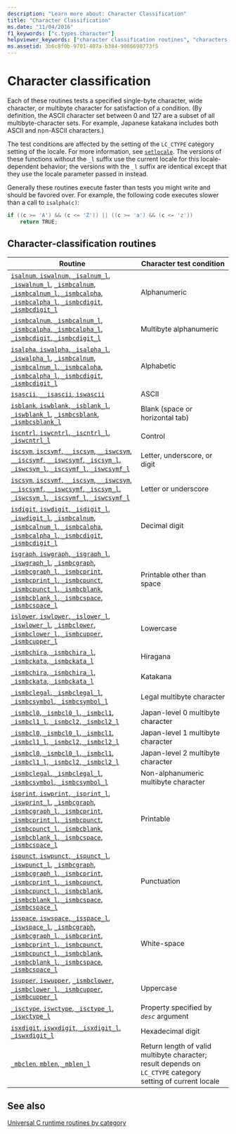 ```yaml
---
description: "Learn more about: Character Classification"
title: "Character Classification"
ms.date: "11/04/2016"
f1_keywords: ["c.types.character"]
helpviewer_keywords: ["character classification routines", "characters, testing"]
ms.assetid: 3b6c8f0b-9701-407a-b384-9086698773f5
---
```

# Character classification

Each of these routines tests a specified single-byte character, wide character, or multibyte character for satisfaction of a condition. (By definition, the ASCII character set between 0 and 127 are a subset of all multibyte-character sets. For example, Japanese katakana includes both ASCII and non-ASCII characters.)

The test conditions are affected by the setting of the `LC_CTYPE` category setting of the locale. For more information, see [`setlocale`](./reference/setlocale-wsetlocale.md). The versions of these functions without the `_l` suffix use the current locale for this locale-dependent behavior; the versions with the `_l` suffix are identical except that they use the locale parameter passed in instead.

Generally these routines execute faster than tests you might write and should be favored over. For example, the following code executes slower than a call to `isalpha(c)`:

```C
if ((c >= 'A') && (c <= 'Z')) || ((c >= 'a') && (c <= 'z'))
    return TRUE;
```

## Character-classification routines

| Routine | Character test condition |
|---|---|
| [`isalnum`, `iswalnum`, `_isalnum_l`, `_iswalnum_l`](./reference/isalnum-iswalnum-isalnum-l-iswalnum-l.md), [`_ismbcalnum`, `_ismbcalnum_l`, `_ismbcalpha`, `_ismbcalpha_l`, `_ismbcdigit`, `_ismbcdigit_l`](./reference/ismbcalnum-functions.md) | Alphanumeric |
| [`_ismbcalnum`, `_ismbcalnum_l`, `_ismbcalpha`, `_ismbcalpha_l`, `_ismbcdigit`, `_ismbcdigit_l`](./reference/ismbcalnum-functions.md) | Multibyte alphanumeric |
| [`isalpha`, `iswalpha`, `_isalpha_l`, `_iswalpha_l`](./reference/isalpha-iswalpha-isalpha-l-iswalpha-l.md), [`_ismbcalnum`, `_ismbcalnum_l`, `_ismbcalpha`, `_ismbcalpha_l`, `_ismbcdigit`, `_ismbcdigit_l`](./reference/ismbcalnum-functions.md) | Alphabetic |
| [`isascii`, `__isascii`, `iswascii`](./reference/isascii-isascii-iswascii.md) | ASCII |
| [`isblank`, `iswblank`, `_isblank_l`, `_iswblank_l`](./reference/isblank-iswblank-isblank-l-iswblank-l.md), [`_ismbcsblank`, `_ismbcsblank_l`](./reference/ismbcgraph-functions.md) | Blank (space or horizontal tab) |
| [`iscntrl`, `iswcntrl`, `_iscntrl_l`, `_iswcntrl_l`](./reference/iscntrl-iswcntrl-iscntrl-l-iswcntrl-l.md) | Control |
| [`iscsym`, `iscsymf`, `__iscsym`, `__iswcsym`, `__iscsymf`, `__iswcsymf`, `_iscsym_l`, `_iswcsym_l`, `_iscsymf_l`, `_iswcsymf_l`](./reference/iscsym-functions.md) | Letter, underscore, or digit |
| [`iscsym`, `iscsymf`, `__iscsym`, `__iswcsym`, `__iscsymf`, `__iswcsymf`, `_iscsym_l`, `_iswcsym_l`, `_iscsymf_l`, `_iswcsymf_l`](./reference/iscsym-functions.md) | Letter or underscore |
| [`isdigit`, `iswdigit`, `_isdigit_l`, `_iswdigit_l`](./reference/isdigit-iswdigit-isdigit-l-iswdigit-l.md), [`_ismbcalnum`, `_ismbcalnum_l`, `_ismbcalpha`, `_ismbcalpha_l`, `_ismbcdigit`, `_ismbcdigit_l`](./reference/ismbcalnum-functions.md) | Decimal digit |
| [`isgraph`, `iswgraph`, `_isgraph_l`, `_iswgraph_l`](./reference/isgraph-iswgraph-isgraph-l-iswgraph-l.md), [`_ismbcgraph`, `_ismbcgraph_l`, `_ismbcprint`, `_ismbcprint_l`, `_ismbcpunct`, `_ismbcpunct_l`, `_ismbcblank`, `_ismbcblank_l`, `_ismbcspace`, `_ismbcspace_l`](./reference/ismbcgraph-functions.md) | Printable other than space |
| [`islower`, `iswlower`, `_islower_l`, `_iswlower_l`](./reference/islower-iswlower-islower-l-iswlower-l.md), [`_ismbclower`, `_ismbclower_l`, `_ismbcupper`, `_ismbcupper_l`](./reference/ismbclower-ismbclower-l-ismbcupper-ismbcupper-l.md) | Lowercase |
| [`_ismbchira`, `_ismbchira_l`, `_ismbckata`, `_ismbckata_l`](./reference/ismbchira-ismbchira-l-ismbckata-ismbckata-l.md) | Hiragana |
| [`_ismbchira`, `_ismbchira_l`, `_ismbckata`, `_ismbckata_l`](./reference/ismbchira-ismbchira-l-ismbckata-ismbckata-l.md) | Katakana |
| [`_ismbclegal`, `_ismbclegal_l`, `_ismbcsymbol`, `_ismbcsymbol_l`](./reference/ismbclegal-ismbclegal-l-ismbcsymbol-ismbcsymbol-l.md) | Legal multibyte character |
| [`_ismbcl0`, `_ismbcl0_l`, `_ismbcl1`, `_ismbcl1_l`, `_ismbcl2`, `_ismbcl2_l`](./reference/ismbcl0-ismbcl0-l-ismbcl1-ismbcl1-l-ismbcl2-ismbcl2-l.md) | Japan-level 0 multibyte character |
| [`_ismbcl0`, `_ismbcl0_l`, `_ismbcl1`, `_ismbcl1_l`, `_ismbcl2`, `_ismbcl2_l`](./reference/ismbcl0-ismbcl0-l-ismbcl1-ismbcl1-l-ismbcl2-ismbcl2-l.md) | Japan-level 1 multibyte character |
| [`_ismbcl0`, `_ismbcl0_l`, `_ismbcl1`, `_ismbcl1_l`, `_ismbcl2`, `_ismbcl2_l`](./reference/ismbcl0-ismbcl0-l-ismbcl1-ismbcl1-l-ismbcl2-ismbcl2-l.md) | Japan-level 2 multibyte character |
| [`_ismbclegal`, `_ismbclegal_l`, `_ismbcsymbol`, `_ismbcsymbol_l`](./reference/ismbclegal-ismbclegal-l-ismbcsymbol-ismbcsymbol-l.md) | Non-alphanumeric multibyte character |
| [`isprint`, `iswprint`, `_isprint_l`, `_iswprint_l`](./reference/isprint-iswprint-isprint-l-iswprint-l.md), [`_ismbcgraph`, `_ismbcgraph_l`, `_ismbcprint`, `_ismbcprint_l`, `_ismbcpunct`, `_ismbcpunct_l`, `_ismbcblank`, `_ismbcblank_l`, `_ismbcspace`, `_ismbcspace_l`](./reference/ismbcgraph-functions.md) | Printable |
| [`ispunct`, `iswpunct`, `_ispunct_l`, `_iswpunct_l`](./reference/ispunct-iswpunct-ispunct-l-iswpunct-l.md), [`_ismbcgraph`, `_ismbcgraph_l`, `_ismbcprint`, `_ismbcprint_l`, `_ismbcpunct`, `_ismbcpunct_l`, `_ismbcblank`, `_ismbcblank_l`, `_ismbcspace`, `_ismbcspace_l`](./reference/ismbcgraph-functions.md) | Punctuation |
| [`isspace`, `iswspace`, `_isspace_l`, `_iswspace_l`](./reference/isspace-iswspace-isspace-l-iswspace-l.md), [`_ismbcgraph`, `_ismbcgraph_l`, `_ismbcprint`, `_ismbcprint_l`, `_ismbcpunct`, `_ismbcpunct_l`, `_ismbcblank`, `_ismbcblank_l`, `_ismbcspace`, `_ismbcspace_l`](./reference/ismbcgraph-functions.md) | White-space |
| [`isupper`, `iswupper`](./reference/isupper-isupper-l-iswupper-iswupper-l.md), [`_ismbclower`, `_ismbclower_l`, `_ismbcupper`, `_ismbcupper_l`](./reference/ismbclower-ismbclower-l-ismbcupper-ismbcupper-l.md) | Uppercase |
| [`_isctype`, `iswctype`, `_isctype_l`, `_iswctype_l`](./reference/isctype-iswctype-isctype-l-iswctype-l.md) | Property specified by *`desc`* argument |
| [`isxdigit`, `iswxdigit`, `_isxdigit_l`, `_iswxdigit_l`](./reference/isxdigit-iswxdigit-isxdigit-l-iswxdigit-l.md) | Hexadecimal digit |
| [`_mbclen`, `mblen`, `_mblen_l`](./reference/mbclen-mblen-mblen-l.md) | Return length of valid multibyte character; result depends on `LC_CTYPE` category setting of current locale |

## See also

[Universal C runtime routines by category](./run-time-routines-by-category.md)
